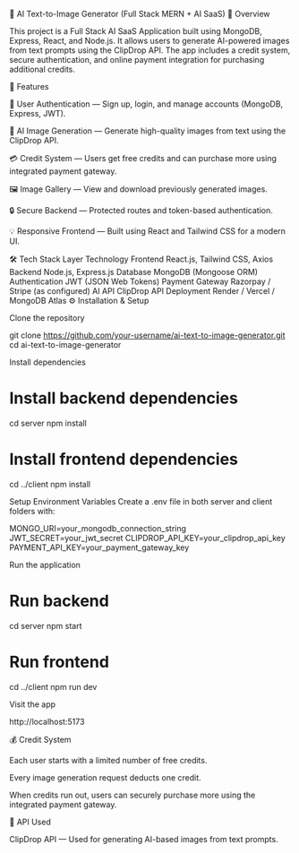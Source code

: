 🧠 AI Text-to-Image Generator (Full Stack MERN + AI SaaS)
📘 Overview

This project is a Full Stack AI SaaS Application built using MongoDB, Express, React, and Node.js.
It allows users to generate AI-powered images from text prompts using the ClipDrop API.
The app includes a credit system, secure authentication, and online payment integration for purchasing additional credits.

🚀 Features

🧾 User Authentication — Sign up, login, and manage accounts (MongoDB, Express, JWT).

🎨 AI Image Generation — Generate high-quality images from text using the ClipDrop API.

💳 Credit System — Users get free credits and can purchase more using integrated payment gateway.

🖼️ Image Gallery — View and download previously generated images.

🔒 Secure Backend — Protected routes and token-based authentication.

💡 Responsive Frontend — Built using React and Tailwind CSS for a modern UI.

🛠️ Tech Stack
Layer	Technology
Frontend	React.js, Tailwind CSS, Axios
Backend	Node.js, Express.js
Database	MongoDB (Mongoose ORM)
Authentication	JWT (JSON Web Tokens)
Payment Gateway	Razorpay / Stripe (as configured)
AI API	ClipDrop API
Deployment	Render / Vercel / MongoDB Atlas
⚙️ Installation & Setup

Clone the repository

git clone https://github.com/your-username/ai-text-to-image-generator.git
cd ai-text-to-image-generator


Install dependencies

# Install backend dependencies
cd server
npm install

# Install frontend dependencies
cd ../client
npm install


Setup Environment Variables
Create a .env file in both server and client folders with:

MONGO_URI=your_mongodb_connection_string
JWT_SECRET=your_jwt_secret
CLIPDROP_API_KEY=your_clipdrop_api_key
PAYMENT_API_KEY=your_payment_gateway_key


Run the application

# Run backend
cd server
npm start

# Run frontend
cd ../client
npm run dev


Visit the app

http://localhost:5173

💰 Credit System

Each user starts with a limited number of free credits.

Every image generation request deducts one credit.

When credits run out, users can securely purchase more using the integrated payment gateway.

🤖 API Used

ClipDrop API
 — Used for generating AI-based images from text prompts.
